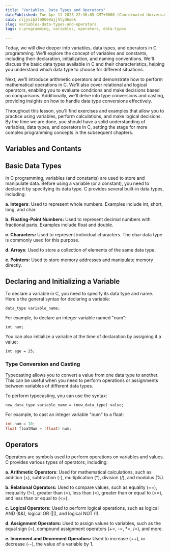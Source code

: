 ```yaml
---
title: "Variables, Data Types and Operators"
datePublished: Tue Apr 11 2023 22:36:05 GMT+0000 (Coordinated Universal Time)
cuid: cljyvib2l000e0ajjhtyd6q6k
slug: variables-data-types-and-operators
tags: c-programming, variables, operators, data-types

---
```


Today, we will dive deeper into variables, data types, and operators in C programming. We'll explore the concept of variables and constants, including their declaration, initialization, and naming conventions. We'll discuss the basic data types available in C and their characteristics, helping you understand which data type to choose for different situations.

Next, we'll introduce arithmetic operators and demonstrate how to perform mathematical operations in C. We'll also cover relational and logical operators, enabling you to evaluate conditions and make decisions based on comparisons. Additionally, we'll delve into type conversions and casting, providing insights on how to handle data type conversions effectively.

Throughout this lesson, you'll find exercises and examples that allow you to practice using variables, perform calculations, and make logical decisions. By the time we are done, you should have a solid understanding of variables, data types, and operators in C, setting the stage for more complex programming concepts in the subsequent chapters.

## Variables and Contants

## Basic Data Types

In C programming, variables (and constants) are used to store and manipulate data. Before using a variable (or a constant), you need to declare it by specifying its data type. C provides several built-in data types, including:

**a. Integers**: Used to represent whole numbers. Examples include int, short, long, and char. 

**b. Floating-Point Numbers:** Used to represent decimal numbers with fractional parts. Examples include float and double.

**c. Characters:** Used to represent individual characters. The char data type is commonly used for this purpose.

**d. Arrays**: Used to store a collection of elements of the same data type.

**e. Pointers:** Used to store memory addresses and manipulate memory directly.

## Declaring and Initializing a Variable

To declare a variable in C, you need to specify its data type and name. Here's the general syntax for declaring a variable:

`data_type variable_name;`

For example, to declare an integer variable named "num":

`int num;`

You can also initialize a variable at the time of declaration by assigning it a value:

`int age = 25;`

### Type Conversion and Casting

Typecasting allows you to convert a value from one data type to another. This can be useful when you need to perform operations or assignments between variables of different data types.

To perform typecasting, you can use the syntax:

`new_data_type variable_name = (new_data_type) value;`

For example, to cast an integer variable "num" to a float:

```c
int num = 10;
float floatNum = (float) num;
```

## Operators

Operators are symbols used to perform operations on variables and values. C provides various types of operators, including:

**a. Arithmetic Operators**: Used for mathematical calculations, such as addition (+), subtraction (-), multiplication (\*), division (/), and modulus (%).

**b. Relational Operators:** Used to compare values, such as equality (==), inequality (!=), greater than (&gt;), less than (&lt;), greater than or equal to (&gt;=), and less than or equal to (&lt;=).

**c. Logical Operators:** Used to perform logical operations, such as logical AND (&&), logical OR (||), and logical NOT (!).

**d. Assignment Operators:** Used to assign values to variables, such as the equal sign (=), compound assignment operators (+=, -=, \*=, /=), and more.

**e. Increment and Decrement Operators:** Used to increase (++), or decrease (--), the value of a variable by 1.